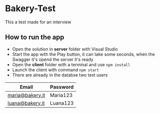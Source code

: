# Bakery-Test

This a test made for an interview

## How to run the app
  * Open the solution in __server__ folder with Visual Studio
  * Start the app with the Play button, it can take some seconds, when the Swagger it's opend the server it's ready
  * Open the __client__ folder with a terminal and use `npm install`
  * Launch the client with command `npm start`
  * There are already in the databse two test users
  
  Email  | Password
  ------------- | -------------
  maria@bakery.it  | Maria123
  luana@bakery.it  | Luana123
